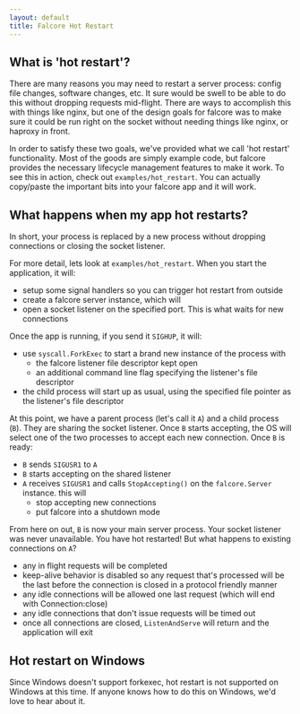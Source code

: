 ```yaml
---
layout: default
title: Falcore Hot Restart
---
```


## What is 'hot restart'?

There are many reasons you may need to restart a server process: config file changes, software changes, etc.  It sure would be swell to be able to do this without dropping requests mid-flight.  There are ways to accomplish this with things like nginx, but one of the design goals for falcore was to make sure it could be run right on the socket without needing things like nginx, or haproxy in front.  

In order to satisfy these two goals, we've provided what we call 'hot restart' functionality.  Most of the goods are simply example code, but falcore provides the necessary lifecycle management features to make it work.  To see this in action, check out `examples/hot_restart`.  You can actually copy/paste the important bits into your falcore app and it will work.  

## What happens when my app hot restarts?

In short, your process is replaced by a new process without dropping connections or closing the socket listener.  

For more detail, lets look at `examples/hot_restart`.  When you start the application, it will:

* setup some signal handlers so you can trigger hot restart from outside
* create a falcore server instance, which will
* open a socket listener on the specified port.  This is what waits for new connections

Once the app is running, if you send it `SIGHUP`, it will:

* use `syscall.ForkExec` to start a brand new instance of the process with
	* the falcore listener file descriptor kept open
	* an additional command line flag specifying the listener's file descriptor
* the child process will start up as usual, using the specified file pointer as the listener's file descriptor

At this point, we have a parent process (let's call it `A`) and a child process (`B`).  They are sharing the socket listener.  Once `B` starts accepting, the OS will select one of the two processes to accept each new connection.  Once `B` is ready:

* `B` sends `SIGUSR1` to `A`
* `B` starts accepting on the shared listener
* `A` receives `SIGUSR1` and calls `StopAccepting()` on the `falcore.Server` instance.  this will
	* stop accepting new connections
	* put falcore into a shutdown mode

From here on out, `B` is now your main server process.  Your socket listener was never unavailable.  You have hot restarted!  But what happens to existing connections on `A`?

* any in flight requests will be completed
* keep-alive behavior is disabled so any request that's processed will be the last before the connection is closed in a protocol friendly manner
* any idle connections will be allowed one last request (which will end with Connection:close)
* any idle connections that don't issue requests will be timed out
* once all connections are closed, `ListenAndServe` will return and the application will exit

## Hot restart on Windows

Since Windows doesn't support forkexec, hot restart is not supported on Windows at this time.  If anyone knows how to do this on Windows, we'd love to hear about it.